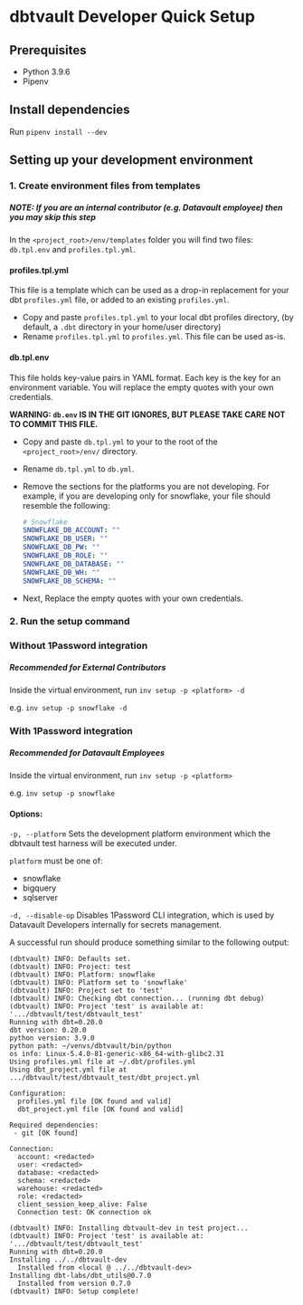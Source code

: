 # dbtvault Developer Quick Setup

## Prerequisites

- Python 3.9.6
- Pipenv

## Install dependencies

Run `pipenv install --dev` 

## Setting up your development environment

### 1. Create environment files from templates
##### NOTE: If you are an internal contributor (e.g. Datavault employee) then you may skip this step

In the `<project_root>/env/templates` folder you will find two files: `db.tpl.env` and `profiles.tpl.yml`.

#### profiles.tpl.yml

This file is a template which can be used as a drop-in replacement for your dbt `profiles.yml` file, or added to an existing `profiles.yml`.

- Copy and paste `profiles.tpl.yml` to your local dbt profiles directory, (by default, a `.dbt` directory in your home/user directory)
- Rename `profiles.tpl.yml` to `profiles.yml`. This file can be used as-is.

#### db.tpl.env

This file holds key-value pairs in YAML format. Each key is the key for an environment variable. You will 
replace the empty quotes with your own credentials. 

**WARNING: `db.env` IS IN THE GIT IGNORES, BUT PLEASE TAKE CARE NOT TO COMMIT THIS FILE.**

- Copy and paste `db.tpl.yml` to your to the root of the `<project_root>/env/` directory.
- Rename `db.tpl.yml` to `db.yml`. 
- Remove the sections for the platforms you are not developing. For example, if you are developing only for snowflake, 
  your file should resemble the following:

    ```yaml
    # Snowflake
    SNOWFLAKE_DB_ACCOUNT: ""
    SNOWFLAKE_DB_USER: ""
    SNOWFLAKE_DB_PW: ""
    SNOWFLAKE_DB_ROLE: ""
    SNOWFLAKE_DB_DATABASE: ""
    SNOWFLAKE_DB_WH: ""
    SNOWFLAKE_DB_SCHEMA: ""
    ```

- Next, Replace the empty quotes with your own credentials.


### 2. Run the setup command

### Without 1Password integration
##### Recommended for External Contributors

Inside the virtual environment, run `inv setup -p <platform> -d`

e.g. `inv setup -p snowflake -d`

### With 1Password integration
##### Recommended for Datavault Employees

Inside the virtual environment, run `inv setup -p <platform>`

e.g. `inv setup -p snowflake`

#### Options:

`-p, --platform` Sets the development platform environment which the dbtvault test harness will be executed under.

`platform` must be one of:

- snowflake
- bigquery
- sqlserver

`-d, --disable-op` Disables 1Password CLI integration, which is used by Datavault Developers internally for secrets management. 

A successful run should produce something similar to the following output:

```shell
(dbtvault) INFO: Defaults set.
(dbtvault) INFO: Project: test
(dbtvault) INFO: Platform: snowflake
(dbtvault) INFO: Platform set to 'snowflake'
(dbtvault) INFO: Project set to 'test'
(dbtvault) INFO: Checking dbt connection... (running dbt debug)
(dbtvault) INFO: Project 'test' is available at: '.../dbtvault/test/dbtvault_test'
Running with dbt=0.20.0
dbt version: 0.20.0
python version: 3.9.0
python path: ~/venvs/dbtvault/bin/python
os info: Linux-5.4.0-81-generic-x86_64-with-glibc2.31
Using profiles.yml file at ~/.dbt/profiles.yml
Using dbt_project.yml file at .../dbtvault/test/dbtvault_test/dbt_project.yml

Configuration:
  profiles.yml file [OK found and valid]
  dbt_project.yml file [OK found and valid]

Required dependencies:
 - git [OK found]

Connection:
  account: <redacted>
  user: <redacted>
  database: <redacted>
  schema: <redacted>
  warehouse: <redacted>
  role: <redacted>
  client_session_keep_alive: False
  Connection test: OK connection ok

(dbtvault) INFO: Installing dbtvault-dev in test project...
(dbtvault) INFO: Project 'test' is available at: '.../dbtvault/test/dbtvault_test'
Running with dbt=0.20.0
Installing ../../dbtvault-dev
  Installed from <local @ ../../dbtvault-dev>
Installing dbt-labs/dbt_utils@0.7.0
  Installed from version 0.7.0
(dbtvault) INFO: Setup complete!
```